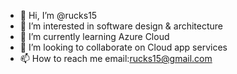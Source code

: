 - 👋 Hi, I’m @rucks15
- 👀 I’m interested in software design & architecture
- 🌱 I’m currently learning Azure Cloud
- 💞️ I’m looking to collaborate on Cloud app services
- 📫 How to reach me email:rucks15@gmail.com

<!---
rucks15/rucks15 is a ✨ special ✨ repository because its `README.md` (this file) appears on your GitHub profile.
You can click the Preview link to take a look at your changes.
--->
